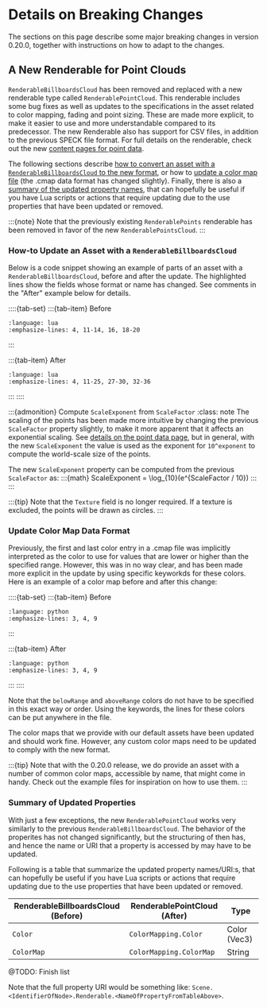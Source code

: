 # Details on Breaking Changes

The sections on this page describe some major breaking changes in version 0.20.0, together with instructions on how to adapt to the changes.

## A New Renderable for Point Clouds

`RenderableBillboardsCloud` has been removed and replaced with a new renderable type called `RenderablePointCloud`. This renderable includes some bug fixes as well as updates to the specifications in the asset related to color mapping, fading and point sizing. These are made more explicit, to make it easier to use and more understandable compared to its predecessor. The new Renderable also has support for CSV files, in addition to the previous SPECK file format. For full details on the renderable, check out the new [content pages for point data](/manual/content/point-data/index).

The following sections describe [how to convert an asset with a `RenderableBillboardsCloud` to the new format](./conversion.md#how-to-update-an-asset-with-a-renderablebillboardscloud), or how to [update a color map file](./conversion.md#update-color-map-data-format) (the .cmap data format has changed slightly). Finally, there is also a [summary of the updated property names](./conversion.md#summary-of-updated-properties), that can hopefully be useful if you have Lua scripts or actions that require updating due to the use properties that have been updated or removed.

:::{note}
Note that the previously existing `RenderablePoints` renderable has been removed in favor of the new `RenderablePointsCloud`.
:::

### How-to Update an Asset with a `RenderableBillboardsCloud`
Below is a code snippet showing an example of parts of an asset with a `RenderableBillboardsCloud`, before and after the update.
The highlighted lines show the fields whose format or name has changed. See comments in the "After" example below for details.

::::{tab-set}
:::{tab-item} Before
```{literalinclude} files/pointcloud_before.lua
:language: lua
:emphasize-lines: 4, 11-14, 16, 18-20
```
:::

:::{tab-item} After
```{literalinclude} files/pointcloud_after.lua
:language: lua
:emphasize-lines: 4, 11-25, 27-30, 32-36
```
:::
::::

:::{admonition} Compute `ScaleExponent` from `ScaleFactor`
:class: note
The scaling of the points has been made more intuitive by changing the previous `ScaleFactor` property slightly, to make it more apparent that it affects an exponential scaling. See [details on the point data page](/manual/content/point-data/point-data.md#controlling-the-point-size), but in general, with the new `ScaleExponent` the value is used as the exponent for `10^exponent` to compute the world-scale size of the points.

The new `ScaleExponent` property can be computed from the previous `ScaleFactor` as:
:::{math}
ScaleExponent = \log_{10}(e^{ScaleFactor / 10})
:::
:::

:::{tip}
Note that the `Texture` field is no longer required. If a texture is excluded, the points will be drawn as circles.
:::


### Update Color Map Data Format

Previously, the first and last color entry in a .cmap file was implicitly interpreted as the color to use for values that are lower or higher than the specified range. However, this was in no way clear, and has been made more explicit in the update by using specific keyworkds for these colors. Here is an example of a color map before and after this change:

::::{tab-set}
:::{tab-item} Before
```{literalinclude} files/before.cmap
:language: python
:emphasize-lines: 3, 4, 9
```
:::

:::{tab-item} After
```{literalinclude} files/after.cmap
:language: python
:emphasize-lines: 3, 4, 9
```
:::
::::

Note that the `belowRange` and `aboveRange` colors do not have to be specified in this exact way or order. Using the keywords, the lines for these colors can be put anywhere in the file.

The color maps that we provide with our default assets have been updated and should work fine. However, any custom color maps need to be updated to comply with the new format.

:::{tip}
Note that with the 0.20.0 release, we do provide an asset with a number of common color maps, accessible by name, that might come in handy. Check out the example files for inspiration on how to use them.
:::

### Summary of Updated Properties

With just a few exceptions, the new `RenderablePointCloud` works very similarly to the previous `RenderableBillboardsCloud`. The behavior of the properites has not changed significantly, but the structuring of then has, and hence the name or URI that a property is accessed by may have to be updated.

Following is a table that summarize the updated property names/URI:s, that can hopefully be useful if you have Lua scripts or actions that require updating due to the use properties that have been updated or removed.

| RenderableBillboardsCloud (Before) | RenderablePointCloud (After) | Type |
| --- | --- | --- |
| `Color` | `ColorMapping.Color` | Color (Vec3) |
| `ColorMap ` | `ColorMapping.ColorMap` | String |
@TODO: Finish list


Note that the full property URI would be something like:
`Scene.<IdentifierOfNode>.Renderable.<NameOfPropertyFromTableAbove>`.